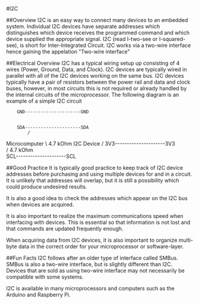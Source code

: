 #I2C

##Overview
I2C is an easy way to connect many devices to an embedded system.
Individual I2C devices have separate addresses which distinguishes which device receives the programmed command and which device supplied the appropriate signal.
I2C (read I-two-see or I-squared-see), is short for Inter-Integrated Circuit.
I2C works via a two-wire interface hence gaining the appelation "Two-wire interface"

##Electrical Overview
I2C has a typical wiring setup up consisting of 4 wires (Power, Ground, Data, and Clock).
I2C devices are typically wired in parallel with all of the I2C devices working on the same bus.
I2C devices typically have a pair of resistors between the power rail and data and clock buses, however, in most circuits this is not required or already handled by the internal circuits of the microprocessor.
The following diagram is an example of a simple I2C circuit

		GND---------------------GND


		SDA---------------------SDA
			/
Microcomputer		\ 4.7 kOhm		I2C Device
			/
		3V3---------------------3V3
				\
				/ 4.7 kOhm
				\
		SCL---------------------SCL

##Good Practice
It is typically good practice to keep track of I2C device addresses before purchasing and using multiple devices for and in a circuit. It is unlikely that addresses will overlap, but it is still a possibility which could produce undesired results.

It is also a good idea to check the addresses which appear on the I2C bus when devices are acquired.

It is also important to realize the maximum communications speed when interfacing with devices. This is essential so that information is not lost and that commands are updated frequently enough.

When acquiring data from I2C devices, it is also important to organize multi-byte data in the correct order for your microprocessor or software-layer.

##Fun Facts
I2C follows after an older type of interface called SMBus. SMBus is also a two-wire interface, but is slightly different than I2C. Devices that are sold as using two-wire interface may not necessarily be compatible with some systems. 

I2C is available in many microprocessors and computers such as the Arduino and Raspberry Pi.
